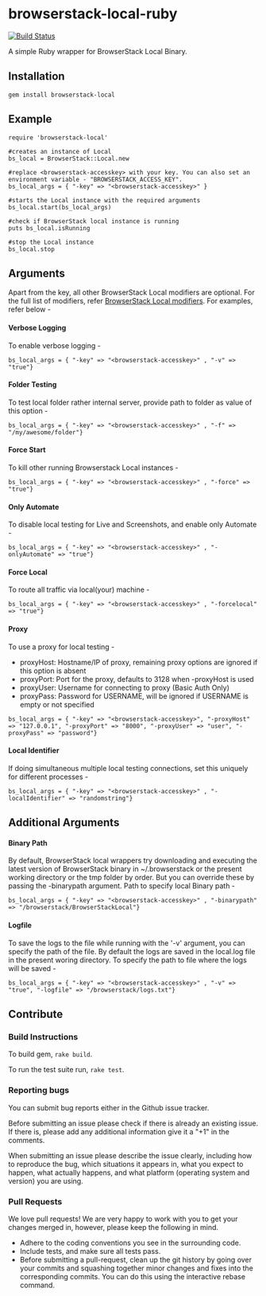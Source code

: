 # browserstack-local-ruby

[![Build Status](https://travis-ci.org/browserstack/browserstack-local-ruby.svg?branch=master)](https://travis-ci.org/browserstack/browserstack-local-ruby)

A simple Ruby wrapper for BrowserStack Local Binary.

## Installation

```
gem install browserstack-local
```

## Example

```
require 'browserstack-local'

#creates an instance of Local
bs_local = BrowserStack::Local.new

#replace <browserstack-accesskey> with your key. You can also set an environment variable - "BROWSERSTACK_ACCESS_KEY".
bs_local_args = { "-key" => "<browserstack-accesskey>" }

#starts the Local instance with the required arguments
bs_local.start(bs_local_args)

#check if BrowserStack local instance is running
puts bs_local.isRunning

#stop the Local instance
bs_local.stop

```

## Arguments

Apart from the key, all other BrowserStack Local modifiers are optional. For the full list of modifiers, refer [BrowserStack Local modifiers](https://www.browserstack.com/local-testing#modifiers). For examples, refer below -  

#### Verbose Logging
To enable verbose logging - 
```
bs_local_args = { "-key" => "<browserstack-accesskey>" , "-v" => "true"}
```

#### Folder Testing
To test local folder rather internal server, provide path to folder as value of this option - 
```
bs_local_args = { "-key" => "<browserstack-accesskey>" , "-f" => "/my/awesome/folder"}
```

#### Force Start 
To kill other running Browserstack Local instances - 
```
bs_local_args = { "-key" => "<browserstack-accesskey>" , "-force" => "true"}
```

#### Only Automate
To disable local testing for Live and Screenshots, and enable only Automate - 
```
bs_local_args = { "-key" => "<browserstack-accesskey>" , "-onlyAutomate" => "true"}
```

#### Force Local
To route all traffic via local(your) machine - 
```
bs_local_args = { "-key" => "<browserstack-accesskey>" , "-forcelocal" => "true"}
```

#### Proxy
To use a proxy for local testing -  

* proxyHost: Hostname/IP of proxy, remaining proxy options are ignored if this option is absent
* proxyPort: Port for the proxy, defaults to 3128 when -proxyHost is used
* proxyUser: Username for connecting to proxy (Basic Auth Only)
* proxyPass: Password for USERNAME, will be ignored if USERNAME is empty or not specified

```
bs_local_args = { "-key" => "<browserstack-accesskey>", "-proxyHost" => "127.0.0.1", "-proxyPort" => "8000", "-proxyUser" => "user", "-proxyPass" => "password"}
```

#### Local Identifier
If doing simultaneous multiple local testing connections, set this uniquely for different processes - 
```
bs_local_args = { "-key" => "<browserstack-accesskey>" , "-localIdentifier" => "randomstring"}
```

## Additional Arguments

#### Binary Path

By default, BrowserStack local wrappers try downloading and executing the latest version of BrowserStack binary in ~/.browserstack or the present working directory or the tmp folder by order. But you can override these by passing the -binarypath argument.
Path to specify local Binary path -
```
bs_local_args = { "-key" => "<browserstack-accesskey>" , "-binarypath" => "/browserstack/BrowserStackLocal"}
```

#### Logfile
To save the logs to the file while running with the '-v' argument, you can specify the path of the file. By default the logs are saved in the local.log file in the present woring directory. 
To specify the path to file where the logs will be saved - 
```
bs_local_args = { "-key" => "<browserstack-accesskey>" , "-v" => "true", "-logfile" => "/browserstack/logs.txt"}
```

## Contribute

### Build Instructions

To build gem, `rake build`.

To run the test suite run, `rake test`.

### Reporting bugs

You can submit bug reports either in the Github issue tracker.

Before submitting an issue please check if there is already an existing issue. If there is, please add any additional information give it a "+1" in the comments.

When submitting an issue please describe the issue clearly, including how to reproduce the bug, which situations it appears in, what you expect to happen, what actually happens, and what platform (operating system and version) you are using.

### Pull Requests

We love pull requests! We are very happy to work with you to get your changes merged in, however, please keep the following in mind.

* Adhere to the coding conventions you see in the surrounding code.
* Include tests, and make sure all tests pass.
* Before submitting a pull-request, clean up the git history by going over your commits and squashing together minor changes and fixes into the corresponding commits. You can do this using the interactive rebase command.
